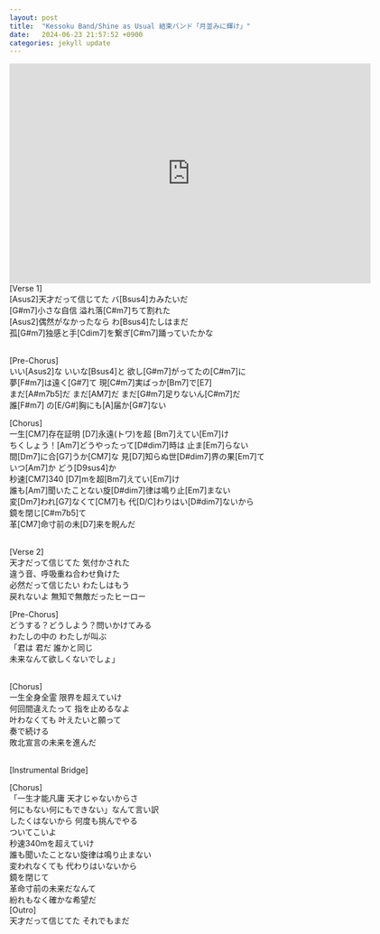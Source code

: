 ```yaml
---
layout: post
title:  "Kessoku Band/Shine as Usual 結束バンド「月並みに輝け」"
date:   2024-06-23 21:57:52 +0900
categories: jekyll update
---
```

<iframe
  width="640"
  height="390"
  src="https://www.youtube.com/watch?v=ipo90Je8Fkg"
  frameborder="0"
  allow="autoplay; encrypted-media"
  allowfullscreen
>
</iframe>
<div class>
[Verse 1] <br>
[Asus2]天才だって信じてた バ[Bsus4]カみたいだ <br>
[G#m7]小さな自信 溢れ落[C#m7]ちて割れた <br>
[Asus2]偶然がなかったなら わ[Bsus4]たしはまだ <br>
孤[G#m7]独感と手[Cdim7]を繋ぎ[C#m7]踊っていたかな <br><br>

[Pre-Chorus] <br>
いい[Asus2]な いいな[Bsus4]と 欲し[G#m7]がってたの[C#m7]に <br>
夢[F#m7]は遠く[G#7]て 現[C#m7]実ばっか[Bm7]で[E7] <br>
まだ[A#m7b5]だ まだ[AM7]だ まだ[G#m7]足りないん[C#m7]だ <br>
誰[F#m7] の[E/G#]胸にも[A]届か[G#7]ない <br>

[Chorus] <br>
一生[CM7]存在証明 [D7]永遠(トワ)を超 [Bm7]えてい[Em7]け <br>
ちくしょう！[Am7]どうやったって[D#dim7]時は 止ま[Em7]らない <br>
間[Dm7]に合[G7]うか[CM7]な 見[D7]知らぬ世[D#dim7]界の果[Em7]て <br>
いつ[Am7]か どう[D9sus4]か <br>
秒速[CM7]340 [D7]mを超[Bm7]えてい[Em7]け <br>
誰も[Am7]聞いたことない旋[D#dim7]律は鳴り止[Em7]まない <br>
変[Dm7]われ[G7]なくて[CM7]も 代[D/C]わりはい[D#dim7]ないから <br>
鏡を閉じ[C#m7b5]て <br>
革[CM7]命寸前の未[D7]来を睨んだ <br><br>

[Verse 2]<br>
天才だって信じてた 気付かされた<br>
違う音、呼吸重ね合わせ負けた<br>
必然だって信じたい わたしはもう<br>
戻れないよ 無知で無敵だったヒーロー<br>

[Pre-Chorus]<br>
どうする？どうしよう？問いかけてみる<br>
わたしの中の わたしが叫ぶ<br>
「君は 君だ 誰かと同じ<br>
未来なんて欲しくないでしょ」<br><br>

[Chorus]<br>
一生全身全霊 限界を超えていけ<br>
何回間違えたって 指を止めるなよ<br>
叶わなくても 叶えたいと願って<br>
奏で続ける<br>
敗北宣言の未来を進んだ<br><br>

[Instrumental Bridge]<br>

[Chorus]<br>
「一生才能凡庸 天才じゃないからさ<br>
何にもない何にもできない」なんて言い訳<br>
したくはないから 何度も挑んでやる<br>
ついてこいよ<br>
秒速340mを超えていけ<br>
誰も聞いたことない旋律は鳴り止まない<br>
変われなくても 代わりはいないから<br>
鏡を閉じて<br>
革命寸前の未来だなんて<br>
紛れもなく確かな希望だ<br>
[Outro]<br>
天才だって信じてた それでもまだ<br>
</div>
